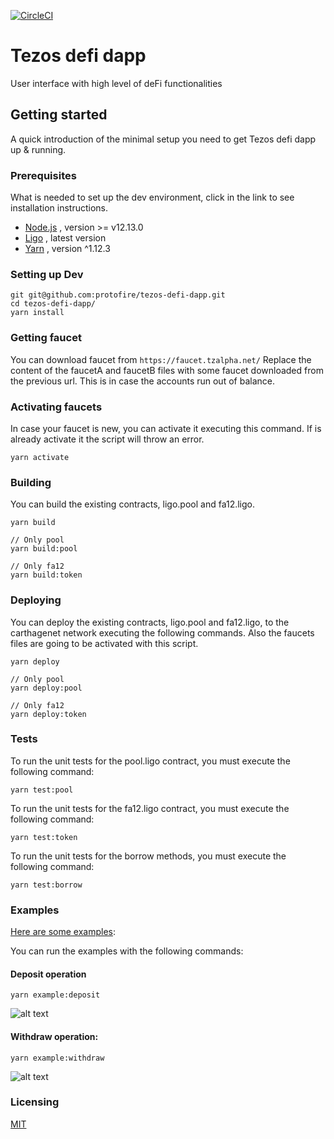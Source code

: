 [![CircleCI](https://circleci.com/gh/protofire/tezos-defi-dapp.svg?style=svg)](https://circleci.com/gh/protofire/tezos-defi-dapp)


# Tezos defi dapp
User interface with high level of deFi functionalities 

## Getting started

A quick introduction of the minimal setup you need to get Tezos defi dapp up & running.


### Prerequisites
What is needed to set up the dev environment, click in the link to see installation instructions.
- [Node.js](https://nodejs.org/es/download/) , version >= v12.13.0
- [Ligo](https://ligolang.org/docs/intro/installation) , latest version
- [Yarn](https://classic.yarnpkg.com/en/docs/install#debian-stable) , version ^1.12.3


### Setting up Dev

```shell
git git@github.com:protofire/tezos-defi-dapp.git
cd tezos-defi-dapp/
yarn install
```

### Getting faucet
You can download faucet from `https://faucet.tzalpha.net/` 
Replace the content of the faucetA and faucetB files with some faucet downloaded from the previous url.
This is in case the accounts run out of balance.

### Activating faucets
In case your faucet is new, you can activate it executing this command. If is already activate it the script will throw an error.
```
yarn activate
```

### Building
You can build the existing contracts, ligo.pool and fa12.ligo.

```shell
yarn build

// Only pool
yarn build:pool

// Only fa12
yarn build:token
```

### Deploying
You can deploy the existing contracts, ligo.pool and fa12.ligo, to the carthagenet network executing the following commands. Also the faucets files are going to be activated with this script.
```shell
yarn deploy

// Only pool
yarn deploy:pool

// Only fa12
yarn deploy:token
```

### Tests
To run the unit tests for the pool.ligo contract, you must execute the following command:
```
yarn test:pool
```

To run the unit tests for the fa12.ligo contract, you must execute the following command:
```
yarn test:token
```


To run the unit tests for the borrow methods, you must execute the following command:
```
yarn test:borrow
```

### Examples
[Here are some examples](https://github.com/protofire/tezos-defi-dapp/blob/master/examples/):

You can run the examples with the following commands:

#### Deposit operation 

```
yarn example:deposit
```

![alt text][logo]

[logo]: https://i.imgur.com/rCFkdmO.png "Deposit operation"

#### Withdraw operation: 

```
yarn example:withdraw
```

![alt text][logo]

[logo]: https://i.imgur.com/E1GDf26.png "Withdraw operation"


### Licensing
[MIT](https://github.com/protofire/tezos-defi-dapp/blob/master/LICENSE)